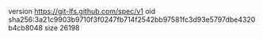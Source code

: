 version https://git-lfs.github.com/spec/v1
oid sha256:3a21c9903b9710f3f0247fb714f2542bb97581fc3d93e5797dbe4320b4cb8048
size 26198
